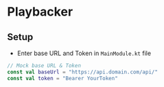 # Playbacker

## Setup

- Enter base URL and Token in `MainModule.kt` file

```kotlin
// Mock base URL & Token
const val baseUrl = "https://api.domain.com/api/"
const val token = "Bearer YourToken"
```
